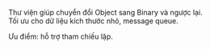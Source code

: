 Thư viện giúp chuyển đổi Object sang Binary và ngược lại.  
Tối ưu cho dữ liệu kích thước nhỏ, message queue.  

Ưu điểm: hỗ trợ tham chiếu lặp.  

